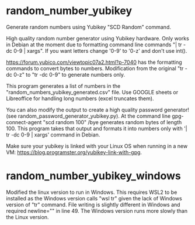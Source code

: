 # random_number_yubikey
Generate random numbers using Yubikey "SCD Random" command.

High quality random number generator using Yubikey hardware. Only works in Debian at the moment due to formatting command line commands "| tr -dc 0-9 | xargs".
If you want letters change '0-9' to '0-z' and don't use int().

https://forum.yubico.com/viewtopic07a2.html?p-7040 has the formatting commands to convert bytes to numbers.
Modification from the original "tr -dc 0-z" to "tr -dc 0-9" to generate numbers only.

This program generates a list of numbers in the "random_numbers_yubikey_generated.csv" file. Use GOOGLE sheets or Libreoffice for handling long numbers (excel truncates them).

You can also modify the output to create a high quality password generator! (see random_password_generator_yubikey.py).
At the command line gpg-connect-agent "scd random 100" /bye generates random bytes of length 100.
This program takes that output and formats it into numbers only with '| tr -dc 0-9 | xargs' command in Debian.

Make sure your yubikey is linked with your Linux OS when running in a new VM: https://blog.programster.org/yubikey-link-with-gpg.

# random_number_yubikey_windows
Modified the linux version to run in Windows. This requires WSL2 to be installed as the Windows version calls "wsl tr" given the lack of Windows version of "tr" command. File writing is slightly different in Windows and required newline="" in line 49.
The Windows version runs more slowly than the Linux version.
